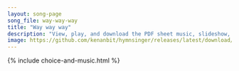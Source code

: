 ```yaml
---
layout: song-page
song_file: way-way-way
title: "Way way way"
description: "View, play, and download the PDF sheet music, slideshow, and audio. Lyrics: Way way way way way. Way way way way way. Way way way way way. ... ojibwe secular 4part"
image: https://github.com/kenanbit/hymnsinger/releases/latest/download/way-way-way-trad.png
---
```


{% include choice-and-music.html %}